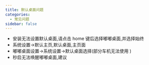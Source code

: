 ```yaml
---
title: 默认桌面问题
categories:
  - 常见问题
sidebar: false
---
```


- 安装无法设置默认桌面,请点击 home 键后选择嘟嘟桌面,并选择始终
- 系统设置->默认主页,默认桌面,主页面
- 嘟嘟桌面设置->系统设置->默认桌面选择(部分车机无法使用 )
- 秒启无法唤醒嘟嘟桌面,建议

